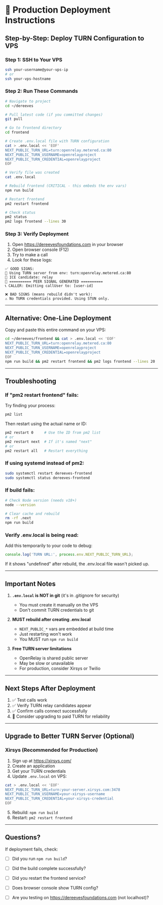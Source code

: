 # 🚀 Production Deployment Instructions

## Step-by-Step: Deploy TURN Configuration to VPS

### Step 1: SSH to Your VPS

```bash
ssh your-username@your-vps-ip
# or
ssh your-vps-hostname
```

### Step 2: Run These Commands

```bash
# Navigate to project
cd ~/dereeves

# Pull latest code (if you committed changes)
git pull

# Go to frontend directory
cd frontend

# Create .env.local file with TURN configuration
cat > .env.local << 'EOF'
NEXT_PUBLIC_TURN_URL=turn:openrelay.metered.ca:80
NEXT_PUBLIC_TURN_USERNAME=openrelayproject
NEXT_PUBLIC_TURN_CREDENTIAL=openrelayproject
EOF

# Verify file was created
cat .env.local

# Rebuild frontend (CRITICAL - this embeds the env vars)
npm run build

# Restart frontend
pm2 restart frontend

# Check status
pm2 status
pm2 logs frontend --lines 30
```

### Step 3: Verify Deployment

1. Open https://dereevesfoundations.com in your browser
2. Open browser console (F12)
3. Try to make a call
4. Look for these logs:

```
✅ GOOD SIGNS:
🧭 Using TURN server from env: turn:openrelay.metered.ca:80
🧊 ICE candidate: relay
📡 ========== PEER SIGNAL GENERATED ==========
📞 CALLER: Emitting callUser to: [user-id]
```

```
❌ BAD SIGNS (means rebuild didn't work):
⚠️ No TURN credentials provided. Using STUN only.
```

---

## Alternative: One-Line Deployment

Copy and paste this entire command on your VPS:

```bash
cd ~/dereeves/frontend && cat > .env.local << 'EOF'
NEXT_PUBLIC_TURN_URL=turn:openrelay.metered.ca:80
NEXT_PUBLIC_TURN_USERNAME=openrelayproject
NEXT_PUBLIC_TURN_CREDENTIAL=openrelayproject
EOF
npm run build && pm2 restart frontend && pm2 logs frontend --lines 20
```

---

## Troubleshooting

### If "pm2 restart frontend" fails:

Try finding your process:

```bash
pm2 list
```

Then restart using the actual name or ID:

```bash
pm2 restart 0     # Use the ID from pm2 list
# or
pm2 restart next  # If it's named "next"
# or
pm2 restart all   # Restart everything
```

### If using systemd instead of pm2:

```bash
sudo systemctl restart dereeves-frontend
sudo systemctl status dereeves-frontend
```

### If build fails:

```bash
# Check Node version (needs v18+)
node --version

# Clear cache and rebuild
rm -rf .next
npm run build
```

### Verify .env.local is being read:

Add this temporarily to your code to debug:

```javascript
console.log('TURN URL:', process.env.NEXT_PUBLIC_TURN_URL);
```

If it shows "undefined" after rebuild, the .env.local file wasn't picked up.

---

## Important Notes

1. **`.env.local` is NOT in git** (it's in .gitignore for security)
   - You must create it manually on the VPS
   - Don't commit TURN credentials to git

2. **MUST rebuild after creating .env.local**
   - `NEXT_PUBLIC_*` vars are embedded at build time
   - Just restarting won't work
   - You MUST run `npm run build`

3. **Free TURN server limitations**
   - OpenRelay is shared public server
   - May be slow or unavailable
   - For production, consider Xirsys or Twilio

---

## Next Steps After Deployment

1. ✅ Test calls work
2. ✅ Verify TURN relay candidates appear
3. ✅ Confirm calls connect successfully
4. 📝 Consider upgrading to paid TURN for reliability

---

## Upgrade to Better TURN Server (Optional)

### Xirsys (Recommended for Production)

1. Sign up at https://xirsys.com/
2. Create an application
3. Get your TURN credentials
4. Update `.env.local` on VPS:

```bash
cat > .env.local << 'EOF'
NEXT_PUBLIC_TURN_URL=turn:your-server.xirsys.com:3478
NEXT_PUBLIC_TURN_USERNAME=your-xirsys-username
NEXT_PUBLIC_TURN_CREDENTIAL=your-xirsys-credential
EOF
```

5. Rebuild: `npm run build`
6. Restart: `pm2 restart frontend`

---

## Questions?

If deployment fails, check:
- [ ] Did you run `npm run build`?
- [ ] Did the build complete successfully?
- [ ] Did you restart the frontend service?
- [ ] Does browser console show TURN config?
- [ ] Are you testing on https://dereevesfoundations.com (not localhost)?

